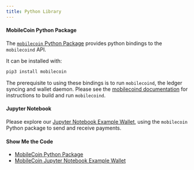 ```yaml
---
title: Python Library
---
```


#### MobileCoin Python Package

The [`mobilecoin` Python Package](https://pypi.org/project/mobilecoin/) provides python bindings to the `mobilecoind` API.

It can be installed with:

```sh
pip3 install mobilecoin
```

The prerequisite to using these bindings is to run `mobilecoind`, the ledger syncing and wallet daemon. Please see the
[mobilecoind documentation](https://github.com/mobilecoinfoundation/mobilecoin/tree/master/mobilecoind) for instructions
to build and run `mobilecoind`.

#### Jupyter Notebook

Please explore our [Jupyter Notebook Example Wallet](https://github.com/mobilecoinfoundation/mobilecoin/blob/master/mobilecoind/clients/python/jupyter/wallet.ipynb), 
using the `mobilecoin` Python package to send and receive payments.

#### Show Me the Code
* [MobileCoin Python Package](https://github.com/mobilecoinfoundation/mobilecoin/tree/master/mobilecoind/clients/python/lib)
* [MobileCoin Jupyter Notebook Example Wallet](https://github.com/mobilecoinfoundation/mobilecoin/tree/master/mobilecoind/clients/python/jupyter)
